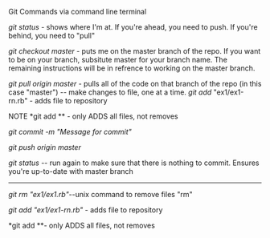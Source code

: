 Git Commands via command line terminal

*git status* - shows where I'm at.  If you're ahead, you need to push.  If you're behind, you need to "pull" 

*git checkout master* - puts me on the master branch of the repo. If you want to be on your branch, subsitute master for your branch name. The remaining instructions will be in refrence to working on the master branch.

*git pull origin master* - pulls all of the code on that branch of the repo (in this case "master")
-- make changes to file, one at a time.
*git add* "ex1/ex1-rn.rb" - adds file to repository

NOTE *git add ** - only ADDS all files, not removes

*git commit -m "Message for commit"*

*git push origin master*

*git status* -- run again to make sure that there is nothing to commit.  Ensures you're up-to-date with master branch

-----------------------------------------------------------------
*git rm "ex1/ex1.rb"*--unix command to remove files "rm"

*git add "ex1/ex1-rn.rb"* - adds file to repository 

*git add **- only ADDS all files, not removes

